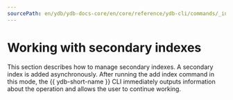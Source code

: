 ```yaml
---
sourcePath: en/ydb/ydb-docs-core/en/core/reference/ydb-cli/commands/_includes/operations-index/intro.md
---
```

# Working with secondary indexes

This section describes how to manage secondary indexes. A secondary index is added asynchronously. After running the add index command in this mode, the {{ ydb-short-name }} CLI immediately outputs information about the operation and allows the user to continue working.

